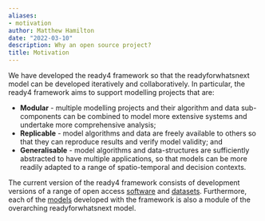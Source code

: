 ```yaml
---
aliases:
- motivation
author: Matthew Hamilton
date: "2022-03-10"
description: Why an open source project?
title: Motivation
---
```


We have developed the ready4 framework so that the readyforwhatsnext model can be developed iteratively and collaboratively. In particular, the ready4 framework aims to support modelling projects that are:

- **Modular** - multiple modelling projects and their algorithm and data sub-components can be combined to model more extensive systems and undertake more comprehensive analysis;
- **Replicable** - model algorithms and data are freely available to others so that they can reproduce results and verify model validity; and
- **Generalisable** - model algorithms and data-structures are sufficiently abstracted to have multiple applications, so that models can be more readily adapted to a range of spatio-temporal and decision contexts.

The current version of the ready4 framework consists of development versions of a range of open access [software](../publications_ov/software/) and [datasets](../publications_ov/datasets/). Furthermore, each of the [models](../models/) developed with the framework is also a module of the overarching readyforwhatsnext model.




